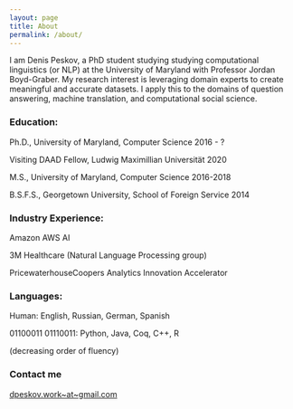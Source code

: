 ```yaml
---
layout: page
title: About
permalink: /about/
---
```


I am Denis Peskov, a PhD student studying studying computational linguistics (or NLP) at the University of Maryland with Professor Jordan Boyd-Graber.   My research interest is leveraging domain experts to create meaningful and accurate datasets.  I apply this to the domains of question answering, machine translation, and computational social science.     

### Education:

Ph.D., University of Maryland, Computer Science 2016 - ?

Visiting DAAD Fellow, Ludwig Maximillian Universität 2020  

M.S., University of Maryland, Computer Science 2016-2018

B.S.F.S., Georgetown University, School of Foreign Service 2014

### Industry Experience:
Amazon AWS AI

3M Healthcare (Natural Language Processing group)

PricewaterhouseCoopers Analytics Innovation Accelerator

### Languages:

Human: English, Russian, German, Spanish

01100011 01110011: Python, Java, Coq, C++, R

(decreasing order of fluency)

### Contact me

[dpeskov.work~at~gmail.com](mailto:dpeskov.work@gmail.com)
